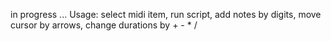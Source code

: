 in progress ...
Usage: select midi item, run script, add notes by digits, move cursor by arrows, change durations by + - * /
